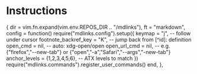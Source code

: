 # Instructions

{
  dir = vim.fn.expand(vim.env.REPOS_DIR .. "/mdlinks"),
  ft = "markdown",
  config = function()
    require("mdlinks.config").setup({
      keymap = "j",                    -- follow under cursor
      footnote_backref_key = "K",      -- jump back from [^id]: definition
      open_cmd = nil,                  -- auto: xdg-open/open
      open_url_cmd = nil,              -- e.g. {"firefox","--new-tab"} or {"open","-a","Safari","--args","-new-tab"}
      anchor_levels = {1,2,3,4,5,6},   -- ATX levels to match
    })
    require("mdlinks.commands").register_user_commands()
  end,
},
